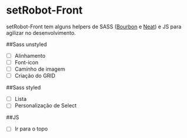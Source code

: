 # setRobot-Front

setRobot-Front tem alguns helpers de SASS ([Bourbon](http://bourbon.io/) e [Neat](http://neat.bourbon.io/)) e JS para agilizar no desenvolvimento.

##Sass unstyled
- [ ] Alinhamento
- [ ] Font-icon
- [ ] Caminho de imagem
- [ ] Criação do GRID

##Sass styled
- [ ] Lista
- [ ] Personalização de Select

##JS
- [ ] Ir para o topo

